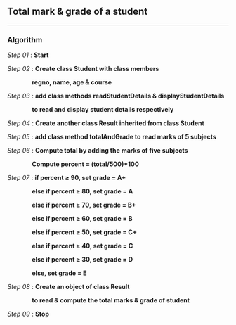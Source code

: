 ## Total mark & grade of a student
---
### Algorithm

*Step 01* : **Start**

*Step 02* : **Create class Student with class members**

&emsp;&emsp;&emsp;&emsp;**regno, name, age & course**

*Step 03* : **add class methods readStudentDetails & displayStudentDetails** 

&emsp;&emsp;&emsp;&emsp;**to read and display student details respectively**

*Step 04* : **Create another class Result inherited from class Student**

*Step 05* : **add class method totalAndGrade to read marks of 5 subjects**

*Step 06* : **Compute total by adding the marks of five subjects**

&emsp;&emsp;&emsp;&emsp;**Compute percent = (total/500)\*100**

*Step 07* : **if percent &ge; 90, set grade = A+**

&emsp;&emsp;&emsp;&emsp;**else if percent &ge; 80, set grade = A**

&emsp;&emsp;&emsp;&emsp;**else if percent &ge; 70, set grade = B+**

&emsp;&emsp;&emsp;&emsp;**else if percent &ge; 60, set grade = B**

&emsp;&emsp;&emsp;&emsp;**else if percent &ge; 50, set grade = C+**

&emsp;&emsp;&emsp;&emsp;**else if percent &ge; 40, set grade = C**

&emsp;&emsp;&emsp;&emsp;**else if percent &ge; 30, set grade = D**

&emsp;&emsp;&emsp;&emsp;**else, set grade = E**

*Step 08* : **Create an object of class Result**

&emsp;&emsp;&emsp;&emsp;**to read & compute the total marks & grade of student**

*Step 09* : **Stop**


